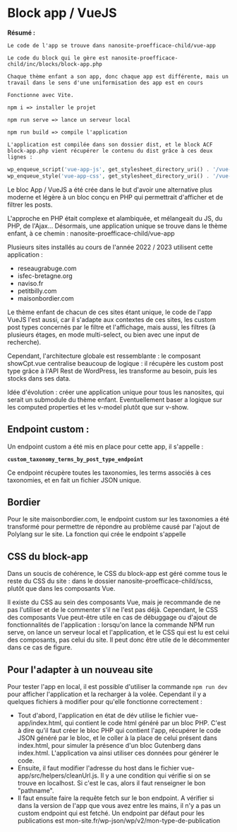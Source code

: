 # Block app / VueJS

**Résumé :**&#x20;

`Le code de l'app se trouve dans nanosite-proefficace-child/vue-app`

`Le code du block qui le gère est nanosite-proefficace-child/inc/blocks/block-app.php`

`Chaque thème enfant a son app, donc chaque app est différente, mais un travail dans le sens d'une uniformisation des app est en cours`

`Fonctionne avec Vite.`

`npm i => installer le projet`

`npm run serve => lance un serveur local`

`npm run build => compile l'application`

`L'application est compilée dans son dossier dist, et le block ACF block-app.php vient récupérer le contenu du dist grâce à ces deux lignes :`&#x20;

```php
wp_enqueue_script('vue-app-js', get_stylesheet_directory_uri() . '/vue-app/dist/assets/index.js');
wp_enqueue_style('vue-app-css', get_stylesheet_directory_uri() . '/vue-app/dist/assets/index.css');
```

Le bloc App / VueJS a été crée dans le but d'avoir une alternative plus moderne et légère à un bloc conçu en PHP qui permettrait d'afficher et de filtrer les posts.

L'approche en PHP était complexe et alambiquée, et mélangeait du JS, du PHP, de l'Ajax... Désormais, une application unique se trouve dans le thème enfant, à ce chemin : nanosite-proefficace-child/vue-app

Plusieurs sites installés au cours de l'année 2022 / 2023 utilisent cette application :&#x20;

* reseaugrabuge.com
* isfec-bretagne.org
* naviso.fr&#x20;
* petitbilly.com
* maisonbordier.com

Le thème enfant de chacun de ces sites étant unique, le code de l'app VueJS l'est aussi, car il s'adapte aux contextes de ces sites, les custom post types concernés par le filtre et l'affichage, mais aussi, les filtres (à plusieurs étages, en mode multi-select, ou bien avec une input de recherche).&#x20;

Cependant, l'architecture globale est ressemblante : le composant showCpt.vue centralise beaucoup de logique : il récupère les custom post type grâce à l'API Rest de WordPress, les transforme au besoin, puis les stocks dans ses data.&#x20;

Idée d'évolution : créer une application unique pour tous les nanosites, qui serait un submodule du thème enfant. Eventuellement baser a logique sur les computed properties et les v-model plutôt que sur v-show.

## Endpoint custom :&#x20;

Un endpoint custom a été mis en place pour cette app, il s'appelle :

<pre class="language-php"><code class="lang-php"><strong>custom_taxonomy_terms_by_post_type_endpoint
</strong></code></pre>

Ce endpoint récupère toutes les taxonomies, les terms associés à ces taxonomies, et en fait un fichier JSON unique.

## Bordier&#x20;

Pour le site maisonbordier.com, le endpoint custom sur les taxonomies a été transformé pour permettre de répondre au problème causé par l'ajout de Polylang sur le site. La fonction qui crée le endpoint s'appelle&#x20;

## **CSS du block-app**

Dans un soucis de cohérence, le CSS du block-app est géré comme tous le reste du CSS du site : dans le dossier nanosite-proefficace-child/scss, plutôt que dans les composants Vue.

Il existe du CSS au sein des composants Vue, mais je recommande de ne pas l'utiliser et de le commenter s'il ne l'est pas déjà. Cependant, le CSS des composants Vue peut-être utile en cas de débuggage ou d'ajout de fonctionnalités de l'application : lorsqu'on lance la commande NPM run serve, on lance un serveur local et l'application, et le CSS qui est lu est celui des composants, pas celui du site. Il peut donc être utile de le décommenter dans ce cas de figure.

## **Pour l'adapter à un nouveau site**

Pour tester l'app en local, il est possible d'utiliser la commande `npm run dev` pour afficher l'application et la recharger à la volée. Cependant il y a quelques fichiers à modifier pour qu'elle fonctionne correctement : &#x20;

* Tout d'abord, l'application en état de dév utilise le fichier vue-app/index.html, qui contient le code html généré par un bloc PHP. C'est à dire qu'il faut créer le bloc PHP qui contient l'app, récupérer le code JSON généré par le bloc, et le coller à la place de celui présent dans index.html, pour simuler la présence d'un bloc Gutenberg dans index.html. L'application va ainsi utiliser ces données pour générer le code.
* Ensuite, il faut modifier l'adresse du host dans le fichier vue-app/src/helpers/cleanUrl.js. Il y a une condition qui vérifie si on se trouve en localhost. Si c'est le cas, alors il faut renseigner le bon "pathname".&#x20;
* Il faut ensuite faire la requête fetch sur le bon endpoint. A vérifier si dans la version de l'app que vous avez entre les mains, il n'y a pas un custom endpoint qui est fetché. Un endpoint par défaut pour les publications est mon-site.fr/wp-json/wp/v2/mon-type-de-publication
